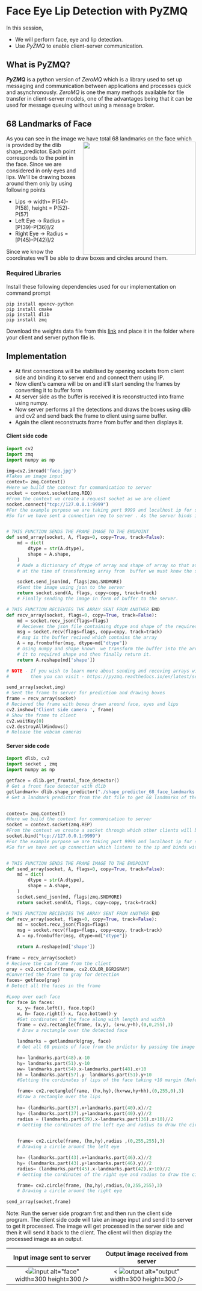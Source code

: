 # Face Eye Lip Detection with PyZMQ 



In this session,

- We will perform face, eye and lip detection.
- Use *PyZMQ* to enable client-server communication.



## What is PyZMQ?

***PyZMQ*** is a python version of *ZeroMQ* which is a library used to set up messaging and communication between applications and processes quick and asynchronously. *ZeroMQ* is one the many methods available for file transfer in client-server models, one of the advantages being that it can be used for message queuing without using a message broker.



## 68 Landmarks of Face
As you can see in the image we have total 68 
<img src="https://cdn-images-1.medium.com/max/800/1*AbEg31EgkbXSQehuNJBlWg.png" align=right width=300 height=300>
landmarks on the face which is provided by the dlib shape_predictor. Each point corresponds to the point in the face. Since we are considered in only eyes and lips. We'll be drawing boxes around them only by using following points

- Lips -> width= P(54)-P(58), height = P(52)-P(57)
- Left Eye -> Radius = [P(39)-P(36)]/2
- Right Eye -> Radius = [P(45)-P(42)]/2

Since we know the coordinates we'll be able to draw boxes and circles around them.



### Required Libraries

Install these following dependencies used for our implementation on command prompt

```
pip install opencv-python
pip install cmake
pip install dlib
pip install zmq
```

Download the weights data file from this [link](https://github.com/Learn-Write-Repeat/Open-contributions/blob/master/Anshuman_OpenCV/FaceDetection_PyZMQ/shape_predictor_68_face_landmarks.dat) and place it in the folder where your client and server python file is.

## Implementation

- At first connections will be stabilised by opening sockets from client side and binding it to server end and connect them using IP.
 - Now client's camera will be on and it'll start sending the frames by converting it to buffer form
 - At server side as the buffer is received it is reconstructed into frame using numpy.
 - Now server performs all the detections and draws the boxes using dlib and cv2 and send back the frame to client using same buffer.
 - Again the client reconstructs frame from buffer and then displays it.

#### Client side code

```python
import cv2
import zmq
import numpy as np

img=cv2.imread('face.jpg')
#Takes an image input 
context= zmq.Context()
#Here we build the context for communication to server
socket = context.socket(zmq.REQ)
#From the context we create a request socket as we are client 
socket.connect("tcp://127.0.0.1:9999")
#For the example purpose we are taking port 9999 and localhost ip for sake of demonstration
#So far we have sent a connection req to server . As the server binds it we then can communicate


# THIS FUNCTION SENDS THE FRAME IMAGE TO THE ENDPOINT
def send_array(socket, A, flags=0, copy=True, track=False):
    md = dict(
        dtype = str(A.dtype),
        shape = A.shape,
    )
    # Made a dictionary of dtype of array and shape of array so that at server side we know
    # at the time of transforming array from  buffer we must know the shape to get it back.

    socket.send_json(md, flags|zmq.SNDMORE)
    #Sent the image using json to the server
    return socket.send(A, flags, copy=copy, track=track)
    # Finally sending the image in form of buffer to the server.

# THIS FUNCTION RECIEVIES THE ARRAY SENT FROM ANOTHER END
def recv_array(socket, flags=0, copy=True, track=False):
    md = socket.recv_json(flags=flags)
    # Recieves the json file containing dtype and shape of the required array
    msg = socket.recv(flags=flags, copy=copy, track=track)
    # msg is the buffer recived which contains the array
    A = np.frombuffer(msg, dtype=md["dtype"])
    # Using numpy and shape known  we transform the buffer into the array and reshape
    # it to required shape and then finally return it.
    return A.reshape(md['shape'])

# NOTE - If you wish to learn more about sending and receving arrays with zmq
#        then you can visit - https://pyzmq.readthedocs.io/en/latest/serialization.html

send_array(socket,img)
# Sent the frame to server for prediction and drawing boxes
frame = recv_array(socket)
# Recieved the frame with boxes drawn around face, eyes and lips
cv2.imshow('Client side camera ', frame)
# Show the frame to client
cv2.waitKey(0)
cv2.destroyAllWindows()
# Release the webcam cameras
```



#### Server side code

```python
import dlib, cv2
import socket , zmq
import numpy as np

getface = dlib.get_frontal_face_detector()
# Get a front face detector with dlib
getlandmark= dlib.shape_predictor("./shape_predictor_68_face_landmarks.dat")
# Get a landmark predictor from the dat file to get 68 landmarks of the face


context= zmq.Context()
#Here we build the context for communication to server
socket = context.socket(zmq.REP)
#From the context we create a socket through which other clients will be connected 
socket.bind("tcp://127.0.0.1:9999")
#For the example purpose we are taking port 9999 and localhost ip for sake of demonstration
#So far we have set up connection which listens to the ip and binds with it.


# THIS FUNCTION SENDS THE FRAME IMAGE TO THE ENDPOINT
def send_array(socket, A, flags=0, copy=True, track=False):
    md = dict(
        dtype = str(A.dtype),
        shape = A.shape,
    )
    socket.send_json(md, flags|zmq.SNDMORE)
    return socket.send(A, flags, copy=copy, track=track)

# THIS FUNCTION RECIEVIES THE ARRAY SENT FROM ANOTHER END
def recv_array(socket, flags=0, copy=True, track=False):
    md = socket.recv_json(flags=flags)
    msg = socket.recv(flags=flags, copy=copy, track=track)
    A = np.frombuffer(msg, dtype=md["dtype"])

    return A.reshape(md['shape'])
    
frame = recv_array(socket)
# Recieve the cam frame from the client
gray = cv2.cvtColor(frame, cv2.COLOR_BGR2GRAY)
#Converted the frame to gray for detection
faces= getface(gray)
# Detect all the faces in the frame

#Loop over each face
for face in faces:
    x, y= face.left(), face.top()
    w, h= face.right()-x, face.bottom()-y
    #Get cordinates of the face along with length and width 
    frame = cv2.rectangle(frame, (x,y), (x+w,y+h),(0,0,255),3)
    # Draw a rectangle over the detected face

    landmarks = getlandmark(gray, face)
    # Get all 68 points of face from the prdictor by passing the image and face 

    hx= landmarks.part(48).x-10
    hy= landmarks.part(51).y-10
    ww= landmarks.part(54).x-landmarks.part(48).x+10
    hh = landmarks.part(57).y- landmarks.part(51).y+10
    #Getting the cordinates of lips of the face taking +10 margin (Refer to figure in the mardown file for landmard positions)

    frame= cv2.rectangle(frame, (hx,hy),(hx+ww,hy+hh),(0,255,0),3)
    #Draw a rectangle over the lips
    
    hx= (landmarks.part(37).x+landmarks.part(40).x)//2
    hy= (landmarks.part(37).y+landmarks.part(40).y)//2
    radius = (landmarks.part(39).x-landmarks.part(36).x+10)//2
    # Getting the cordinates of the left eye and radius to draw the circle
    

    frame= cv2.circle(frame, (hx,hy),radius ,(0,255,255),3)
    # Drawing a circle around the left eye  

    hx= (landmarks.part(43).x+landmarks.part(46).x)//2
    hy= (landmarks.part(43).y+landmarks.part(46).y)//2
    radius= (landmarks.part(45).x-landmarks.part(42).x+10)//2
    # Getting the cordinates of the right eye and radius to draw the circle

    frame= cv2.circle(frame, (hx,hy),radius,(0,255,255),3)
    # Drawing a circle around the right eye  

send_array(socket,frame)	
```

Note: Run the server side program first and then run the client side program. The client side code will take an image input and send it to server to get it processed. The image will get processed in the server side and then it will send it back to the client. The client will then display the processed image as an output.

Input image sent to server             | Output image received from server 
:-------------------------:|:-------------------------:
<![input](https://user-images.githubusercontent.com/78999231/128695091-10083a5d-eeff-45cc-9c2f-4dbbf2a876f5.png) alt="face" width=300 height=300 />  | < ![output](https://user-images.githubusercontent.com/78999231/128695158-e862438d-8ba8-4a5a-9776-a71d537fe386.png) alt="output" width=300 height=300 /> 



